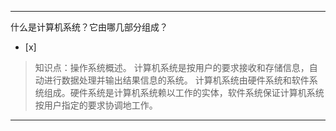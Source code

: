 ---
什么是计算机系统？它由哪几部分组成？
- [x]  

> 知识点：操作系统概述。
> 计算机系统是按用户的要求接收和存储信息，自动进行数据处理并输出结果信息的系统。
> 计算机系统由硬件系统和软件系统组成。硬件系统是计算机系统赖以工作的实体，软件系统保证计算机系统按用户指定的要求协调地工作。

---